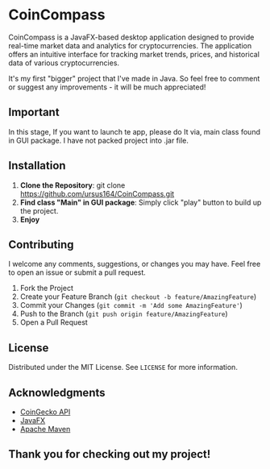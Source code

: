 # CoinCompass

CoinCompass is a JavaFX-based desktop application designed to provide real-time market data and analytics for cryptocurrencies. The application offers an intuitive interface for tracking market trends, prices, and historical data of various cryptocurrencies.

It's my first "bigger" project that I've made in Java. So feel free to comment or suggest any improvements - it will be much appreciated!

## Important
In this stage, If you want to launch te app, please do It via, main class found in GUI package. I have not packed project into .jar file.

## Installation

1. **Clone the Repository**:
   git clone https://github.com/ursus164/CoinCompass.git
2. **Find class "Main" in GUI package**:
   Simply click "play" button to build up the project.
3. **Enjoy**
   
## Contributing
I welcome any comments, suggestions, or changes you may have. Feel free to open an issue or submit a pull request.

1. Fork the Project
2. Create your Feature Branch (`git checkout -b feature/AmazingFeature`)
3. Commit your Changes (`git commit -m 'Add some AmazingFeature'`)
4. Push to the Branch (`git push origin feature/AmazingFeature`)
5. Open a Pull Request

## License
Distributed under the MIT License. See `LICENSE` for more information.

## Acknowledgments

- [CoinGecko API](https://www.coingecko.com/en/api)
- [JavaFX](https://openjfx.io/)
- [Apache Maven](https://maven.apache.org/)

## Thank you for checking out my project!
